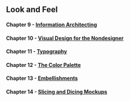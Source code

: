 Look and Feel
-------------

#### Chapter 9 - [Information Architecting][Chapter 9]

#### Chapter 10 - [Visual Design for the Nondesigner][Chapter 10]

#### Chapter 11 - [Typography][Chapter 11]

#### Chapter 12 - [The Color Palette][Chapter 12]

#### Chapter 13 - [Embellishments][Chapter 13]

#### Chapter 14 - [Slicing and Dicing Mockups][Chapter 14]


[Chapter 9]:            https://github.com/maxxiimo/the-front-end-manifesto/blob/master/chp9-information-architecting.md#information-architecting
[Chapter 10]:           https://github.com/maxxiimo/the-front-end-manifesto/blob/master/chp10-visual-design-for-the-nondesigner.md#visual-design-for-the-nondesigner
[Chapter 11]:           https://github.com/maxxiimo/the-front-end-manifesto/blob/master/chp11-typography.md#typography
[Chapter 12]:           https://github.com/maxxiimo/the-front-end-manifesto/blob/master/chp12-the-color-palette.md#the-color-palette
[Chapter 13]:           https://github.com/maxxiimo/the-front-end-manifesto/blob/master/chp13-embellishments
[Chapter 14]:           https://github.com/maxxiimo/the-front-end-manifesto/blob/master/chp14-slicing-and-dicing-mockups.md#slicing-and-dicing-mockups


